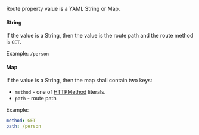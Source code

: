 Route property value is a YAML String or Map. 

#### String

If the value is a String, then the value is the route path and the route method is ``GET``.

Example: ``/person``

#### Map

If the value is a String, then the map shall contain two keys:

* ``method`` - one of [HTTPMethod](https://javadoc.io/doc/org.nasdanika.core/http/latest/org.nasdanika.http/org/nasdanika/http/HttpMethod.html) literals.
* ``path`` - route path

Example:

```yaml
method: GET
path: /person
```